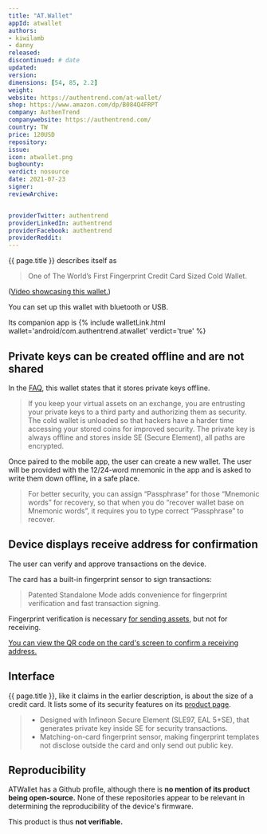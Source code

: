 ```yaml
---
title: "AT.Wallet"
appId: atwallet
authors:
- kiwilamb
- danny
released: 
discontinued: # date
updated:
version:
dimensions: [54, 85, 2.2]
weight: 
website: https://authentrend.com/at-wallet/
shop: https://www.amazon.com/dp/B084Q4FRPT
company: AuthenTrend
companywebsite: https://authentrend.com/
country: TW
price: 120USD
repository: 
issue:
icon: atwallet.png
bugbounty:
verdict: nosource
date: 2021-07-23
signer:
reviewArchive:


providerTwitter: authentrend
providerLinkedIn: authentrend
providerFacebook: authentrend
providerReddit: 
---
```


{{ page.title }} describes itself as

> One of The World’s First Fingerprint Credit Card Sized Cold Wallet.

\([Video showcasing this wallet.](https://www.youtube.com/watch?v=zkd0i0SrWBI)\)


You can set up this wallet with bluetooth or USB.

Its companion app is {% include walletLink.html wallet='android/com.authentrend.atwallet' verdict='true' %}

## Private keys can be created offline and are not shared
 
In the [FAQ](https://authentrend.com/faq/), this wallet states that it stores private keys offline.

> If you keep your virtual assets on an exchange, you are entrusting your private keys to a third party and authorizing them as security. The cold wallet is unloaded so that hackers have a harder time accessing your stored coins for improved security. The private key is always offline and stores inside SE (Secure Element), all paths are encrypted.

Once paired to the mobile app, the user can create a new wallet. The user will be provided with the 12/24-word mnemonic in the app and is asked to write them down offline, in a safe place.

> For better security, you can assign “Passphrase” for those “Mnemonic words” for recovery, so that when you do “recover wallet base on Mnemonic words”, it requires you to type correct “Passphrase” to recover.

## Device displays receive address for confirmation

The user can verify and approve transactions on the device.

The card has a built-in fingerprint sensor to sign transactions:

> Patented Standalone Mode adds convenience for fingerprint verification and fast transaction signing.

Fingerprint verification is necessary [for sending assets](https://authentrend.com/download/AT.Wallet%20quick%20guide.pdf), but not for receiving.

[You can view the QR code on the card's screen to confirm a receiving address.](https://youtu.be/Y7YSQKK7eHo?t=31)

## Interface

{{ page.title }}, like it claims in the earlier description, is about the size of a credit card. It lists some of its security features on its [product page](https://authentrend.com/at-wallet/).

> - Designed with Infineon Secure Element (SLE97, EAL 5+SE), that generates private key inside SE for security transactions.
> - Matching-on-card fingerprint sensor, making fingerprint templates not disclose outside the card and only send out public key.

## Reproducibility

ATWallet has a Github profile, although there is **no mention of its product being open-source.** None of these repositories appear to be relevant in determining the reproducibility of the device's firmware. 

This product is thus **not verifiable.**
